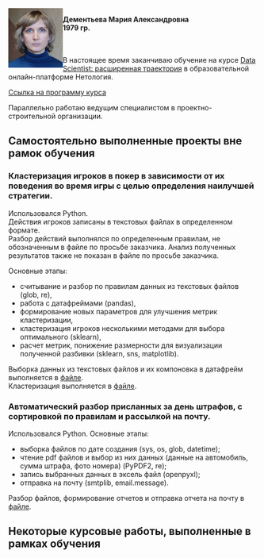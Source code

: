 <img src="фото для резюме.jpg" align="left" width="110" height="120" />

**Дементьева Мария Александровна**<br/>
**1979 гр.**<br/>

<br/>
<br/>
В настоящее время заканчиваю обучение на курсе <ins>Data Scientist: расширенная траектория</ins> в образовательной онлайн-платформе Нетология. <br/>  

[Ссылка на программу курса](https://netology.ru/programs/prodatascience?programName=data-scientist#/modul_2)

Параллельно работаю ведущим специалистом в проектно-строительной организации.<br/>

## Самостоятельно выполненные проекты вне рамок обучения<br/>
### Кластеризация игроков в покер в зависимости от их поведения во время игры с целью определения наилучшей стратегии.  
Использовался Python.  
Действия игроков записаны в текстовых файлах в определенном формате.   
Разбор действий выполнялся по определенным правилам, не обозначенным в файле по просьбе заказчика. Анализ полученных результатов также не показан в файле по просьбе заказчика.  

Основные этапы:   
- считывание и разбор по правилам данных из текстовых файлов (glob, re), 
- работа с датафреймами (pandas), 
- формирование новых параметров для улучшения метрик кластеризации, 
- кластеризация игроков несколькими методами для выбора оптимального (sklearn),
- расчет метрик, понижение размерности для визуализации полученной разбивки (sklearn, sns, matplotlib).

Выборка данных из текстовых файлов и их компоновка в датафрейм выполняется в [файле](poker/poker.ipynb).  
Кластеризация выполняется в [файле](poker/poker_clster.ipynb).

### Автоматический разбор присланных за день штрафов, с сортировкой по правилам и рассылкой на почту.   
Использовался Python.
Основные этапы: 
- выборка файлов по дате создания (sys, os, glob, datetime);
- чтение pdf файлов и выбор из них данных (данные на автомобиль, сумма штрафа, фото номера) (PyPDF2, re);
- запись выбранных данных в эксель файл (openpyxl);
- отправка на почту (smtplib, email.message).

Разбор файлов, формирование отчетов и отправка отчета на почту в [файле](drivers/drivers.ipynb). 

## Некоторые курсовые работы, выполненные в рамках обучения
